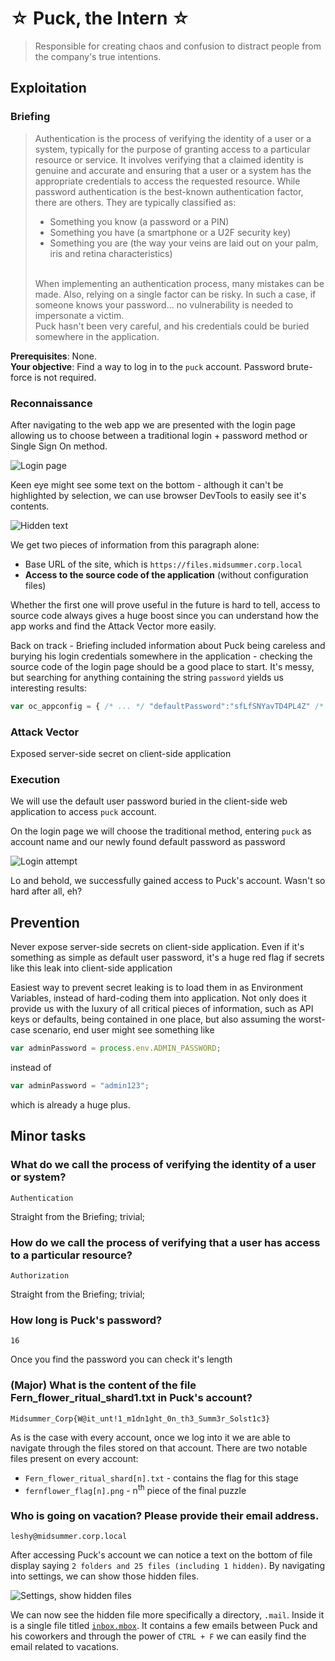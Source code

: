 # ☆ Puck, the Intern ☆

> Responsible for creating chaos and confusion to distract people from the company's true intentions.

## Exploitation

### Briefing

> Authentication is the process of verifying the identity of a user or a system, typically for the purpose of granting access to a particular resource or service. It involves verifying that a claimed identity is genuine and accurate and ensuring that a user or a system has the appropriate credentials to access the requested resource. While password authentication is the best-known authentication factor, there are others. They are typically classified as: 
> - Something you know (a password or a PIN) 
> - Something you have (a smartphone or a U2F security key) 
> - Something you are (the way your veins are laid out on your palm, iris and retina characteristics)
>
> </br>
> When implementing an authentication process, many mistakes can be made. Also, relying on a single factor can be risky. In such a case, if someone knows your password... no vulnerability is needed to impersonate a victim. 
>
> </br>
> Puck hasn't been very careful, and his credentials could be buried somewhere in the application. 

**Prerequisites**: None. </br>
**Your objective**: Find a way to log in to the `puck` account. Password brute-force is not required. 

### Reconnaissance
After navigating to the web app we are presented with the login page allowing us to choose between a traditional login + password method or Single Sign On method.

![Login page](./media/login_page.png)

Keen eye might see some text on the bottom - although it can't be highlighted by selection, we can use browser DevTools to easily see it's contents.

![Hidden text](./media/hidden_text.png)

We get two pieces of information from this paragraph alone:
- Base URL of the site, which is `https://files.midsummer.corp.local`
- **Access to the source code of the application** (without configuration files)

Whether the first one will prove useful in the future is hard to tell, access to source code always gives a huge boost since you can understand how the app works and find the Attack Vector more easily.

Back on track - Briefing included information about Puck being careless and burying his login credentials somewhere in the application - checking the source code of the login page should be a good place to start. It's messy, but searching for anything containing the string `password` yields us interesting results:

```Javascript
var oc_appconfig = { /* ... */ "defaultPassword":"sfLfSNYavTD4PL4Z" /* ... */ };
```

### Attack Vector

Exposed server-side secret on client-side application

### Execution

We will use the default user password buried in the client-side web application to access `puck` account.

On the login page we will choose the traditional method, entering `puck` as account name and our newly found default password as password

![Login attempt](./media/login_attempt.png)

Lo and behold, we successfully gained access to Puck's account. Wasn't so hard after all, eh?

## Prevention

Never expose server-side secrets on client-side application. Even if it's something as simple as default user password, it's a huge red flag if secrets like this leak into client-side application

Easiest way to prevent secret leaking is to load them in as Environment Variables, instead of hard-coding them into application. Not only does it provide us with the luxury of all critical pieces of information, such as API keys or defaults, being contained in one place, but also assuming the worst-case scenario, end user might see something like

```Javascript
var adminPassword = process.env.ADMIN_PASSWORD;
```

instead of

```Javascript
var adminPassword = "admin123";
```

which is already a huge plus.

## Minor tasks

### What do we call the process of verifying the identity of a user or system?
`Authentication`

Straight from the Briefing; trivial;

### How do we call the process of verifying that a user has access to a particular resource?
`Authorization`

Straight from the Briefing; trivial;

### How long is Puck's password?
`16`

Once you find the password you can check it's length

### (Major) What is the content of the file Fern_flower_ritual_shard1.txt in Puck's account?
`Midsummer_Corp{W@it_unt!1_m1dn1ght_0n_th3_Summ3r_Solst1c3}`

As is the case with every account, once we log into it we are able to navigate through the files stored on that account. There are two notable files present on every account:
- `Fern_flower_ritual_shard[n].txt` - contains the flag for this stage
- `fernflower_flag[n].png` - n<sup>th</sup> piece of the final puzzle


### Who is going on vacation? Please provide their email address.
`leshy@midsummer.corp.local`

After accessing Puck's account we can notice a text on the bottom of file display saying `2 folders and 25 files (including 1 hidden)`. By navigating into settings, we can show those hidden files.

![Settings, show hidden files](./media/settings_hidden_files.png)

We can now see the hidden file more specifically a directory, `.mail`. Inside it is a single file titled [`inbox.mbox`](./inbox.mbox). It contains a few emails between Puck and his coworkers and through the power of `CTRL + F` we can easily find the email related to vacations.